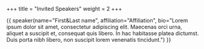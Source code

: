 +++
title = "Invited Speakers"
weight = 2
+++

<!---
To modify the speaker photo: 
1. add the picture into the `speaker-photos` folder; 
2. add `photo="speaker-photos/<file-name>"` to the shortcode call.
-->


{{ speaker(name="First&Last name", affiliation="Affiliation", bio="Lorem ipsum dolor sit amet, consectetur adipiscing elit. Maecenas orci urna, aliquet a suscipit et, consequat quis libero. In hac habitasse platea dictumst. Duis porta nibh libero, non suscipit lorem venenatis tincidunt.") }}

